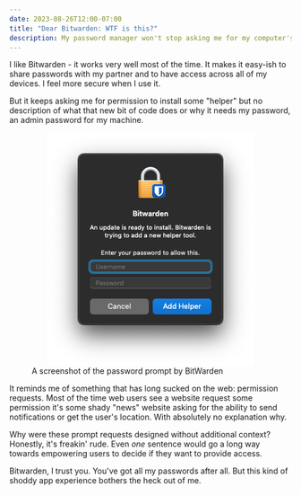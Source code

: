 ```yaml
---
date: 2023-08-26T12:00-07:00
title: "Dear Bitwarden: WTF is this?"
description: My password manager won't stop asking me for my computer's password and it is weirding me out.
---
```


I like Bitwarden - it works very well most of the time. It makes it easy-ish to share passwords with my partner and to have access across all of my devices. I feel more secure when I use it.

But it keeps asking me for permission to install some "helper" but no description of what that new bit of code does or why it needs my password, an admin password for my machine.

<figure>
  <img
    src="/img/bitwarden-helper-install/screenshot.png"
    alt='A prompt asking for the current username and password that is titled "Bitwarden" followed by "An update is ready to install. Bitwarden is trying to add a new helper tool. Enter your password to allow this.'"
  >
  <figcaption>
    A screenshot of the password prompt by BitWarden
  </figcaption>
</figure>

It reminds me of something that has long sucked on the web: permission requests. Most of the time web users see a website request some permission it's some shady "news" website asking for the ability to send notifications or get the user's location. With absolutely no explanation why.

Why were these prompt requests designed without additional context? Honestly, it's freakin' rude. Even _one_ sentence would go a long way towards empowering users to decide if they want to provide access.

Bitwarden, I trust you. You've got all my passwords after all. But this kind of shoddy app experience bothers the heck out of me.

<style>
  figure img {
    display: block;
    margin: 0 auto;
  }
</style>